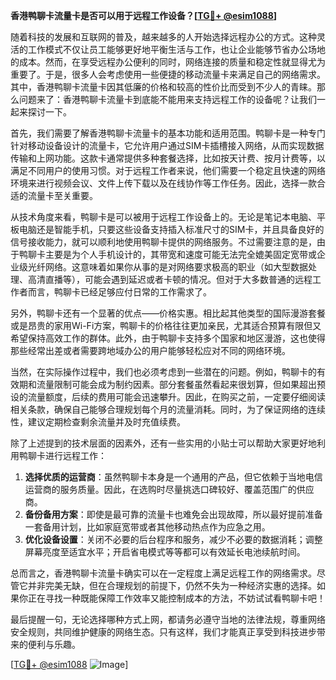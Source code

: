 **香港鸭聊卡流量卡是否可以用于远程工作设备？[[TG💪+ @esim1088](https://t.me/s/esim1088)]**

随着科技的发展和互联网的普及，越来越多的人开始选择远程办公的方式。这种灵活的工作模式不仅让员工能够更好地平衡生活与工作，也让企业能够节省办公场地的成本。然而，在享受远程办公便利的同时，网络连接的质量和稳定性就显得尤为重要了。于是，很多人会考虑使用一些便捷的移动流量卡来满足自己的网络需求。其中，香港鸭聊卡流量卡因其低廉的价格和较高的性价比而受到不少人的青睐。那么问题来了：香港鸭聊卡流量卡到底能不能用来支持远程工作的设备呢？让我们一起来探讨一下。

首先，我们需要了解香港鸭聊卡流量卡的基本功能和适用范围。鸭聊卡是一种专门针对移动设备设计的流量卡，它允许用户通过SIM卡插槽接入网络，从而实现数据传输和上网功能。这款卡通常提供多种套餐选择，比如按天计费、按月计费等，以满足不同用户的使用习惯。对于远程工作者来说，他们需要一个稳定且快速的网络环境来进行视频会议、文件上传下载以及在线协作等工作任务。因此，选择一款合适的流量卡至关重要。

从技术角度来看，鸭聊卡是可以被用于远程工作设备上的。无论是笔记本电脑、平板电脑还是智能手机，只要这些设备支持插入标准尺寸的SIM卡，并且具备良好的信号接收能力，就可以顺利地使用鸭聊卡提供的网络服务。不过需要注意的是，由于鸭聊卡主要是为个人手机设计的，其带宽和速度可能无法完全媲美固定宽带或企业级光纤网络。这意味着如果你从事的是对网络要求极高的职业（如大型数据处理、高清直播等），可能会遇到延迟或者卡顿的情况。但对于大多数普通的远程工作者而言，鸭聊卡已经足够应付日常的工作需求了。

另外，鸭聊卡还有一个显著的优点——价格实惠。相比起其他类型的国际漫游套餐或是昂贵的家用Wi-Fi方案，鸭聊卡的价格往往更加亲民，尤其适合预算有限但又希望保持高效工作的群体。此外，由于鸭聊卡支持多个国家和地区漫游，这也使得那些经常出差或者需要跨地域办公的用户能够轻松应对不同的网络环境。

当然，在实际操作过程中，我们也必须考虑到一些潜在的问题。例如，鸭聊卡的有效期和流量限制可能会成为制约因素。部分套餐虽然看起来很划算，但如果超出预设的流量额度，后续的费用可能会迅速攀升。因此，在购买之前，一定要仔细阅读相关条款，确保自己能够合理规划每个月的流量消耗。同时，为了保证网络的连续性，建议定期检查剩余流量并及时充值续费。

除了上述提到的技术层面的因素外，还有一些实用的小贴士可以帮助大家更好地利用鸭聊卡进行远程工作：

1. **选择优质的运营商**：虽然鸭聊卡本身是一个通用的产品，但它依赖于当地电信运营商的服务质量。因此，在选购时尽量挑选口碑较好、覆盖范围广的供应商。
2. **备份备用方案**：即使是最可靠的流量卡也难免会出现故障，所以最好提前准备一套备用计划，比如家庭宽带或者其他移动热点作为应急之用。
3. **优化设备设置**：关闭不必要的后台程序和服务，减少不必要的数据消耗；调整屏幕亮度至适宜水平；开启省电模式等等都可以有效延长电池续航时间。

总而言之，香港鸭聊卡流量卡确实可以在一定程度上满足远程工作的网络需求。尽管它并非完美无缺，但在合理规划的前提下，仍然不失为一种经济实惠的选择。如果你正在寻找一种既能保障工作效率又能控制成本的方法，不妨试试看鸭聊卡吧！

最后提醒一句，无论选择哪种方式上网，都请务必遵守当地的法律法规，尊重网络安全规则，共同维护健康的网络生态。只有这样，我们才能真正享受到科技进步带来的便利与乐趣。

[[TG💪+ @esim1088](https://t.me/s/esim1088) ![Image](https://i.postimg.cc/4NQfJmqS/Snipaste-2025-05-13-00-14-12.png)]
